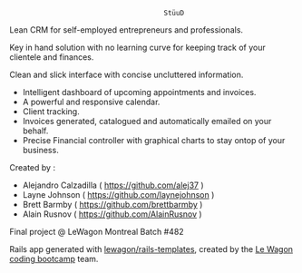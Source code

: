                                           StüuD

Lean CRM for self-employed entrepreneurs and professionals.

Key in hand solution with no learning curve for keeping track of your clientele and finances.

Clean and slick interface with concise uncluttered information.

- Intelligent dashboard of upcoming appointments and invoices.
- A powerful and responsive calendar.
- Client tracking.
- Invoices generated, catalogued and automatically emailed on your behalf.
- Precise Financial controller with graphical charts to stay ontop of your business.


Created by :
- Alejandro Calzadilla ( https://github.com/alej37 )
- Layne Johnson ( https://github.com/laynejohnson )
- Brett Barmby ( https://github.com/brettbarmby )
- Alain Rusnov ( https://github.com/AlainRusnov )

Final project @ LeWagon Montreal Batch #482

Rails app generated with [lewagon/rails-templates](https://github.com/lewagon/rails-templates), created by the [Le Wagon coding bootcamp](https://www.lewagon.com) team.
